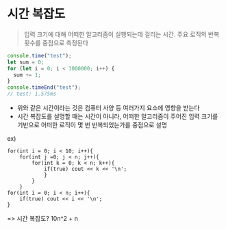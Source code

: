 # 시간 복잡도

> 입력 크기에 대해 어떠한 알고리즘이 실행되는데 걸리는 시간. 주요 로직의 반복 횟수를 중점으로 측정된다

```js
console.time("test");
let sum = 0;
for (let i = 0; i < 1000000; i++) {
  sum += 1;
}
console.timeEnd("test");
// test: 1.575ms
```

- 위와 같은 시간이라는 것은 컴퓨터 사양 등 여러가지 요소에 영향을 받는다
- 시간 복잡도를 설명할 때는 시간이 아니라, 어떠한 알고리즘이 주어진 입력 크기를 기반으로 어떠한 로직이 몇 번 반복되었는가를 중점으로 설명

ex)

```
for(int i = 0; i < 10; i++){
    for(int j =0; j < n; j++){
        for(int k = 0; k < n; k++){
            if(true) cout << k << '\n';
            }
        }
    }
for(int i = 0; i < n; i++){
    if(true) cout << i << '\n';
}
```

=> 시간 복잡도? 10n^2 + n
